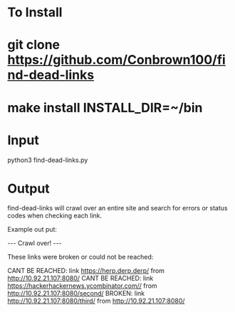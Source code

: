 # To Install

# git clone https://github.com/Conbrown100/find-dead-links

# make install INSTALL_DIR=~/bin

# Input

python3 find-dead-links.py <url>

# Output

find-dead-links will crawl over an entire site and search for errors or status codes when checking each link.

Example out put:

--- Crawl over! ---

These links were broken or could not be reached:

  CANT BE REACHED: link https://herp.derp.derp/ from http://10.92.21.107:8080/
  CANT BE REACHED: link https://hackerhackernews.ycombinator.com// from http://10.92.21.107:8080/second/
  BROKEN: link http://10.92.21.107:8080/third/ from http://10.92.21.107:8080/

